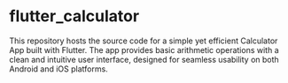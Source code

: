# flutter_calculator
This repository hosts the source code for a simple yet efficient Calculator App built with Flutter. The app provides basic arithmetic operations with a clean and intuitive user interface, designed for seamless usability on both Android and iOS platforms.
